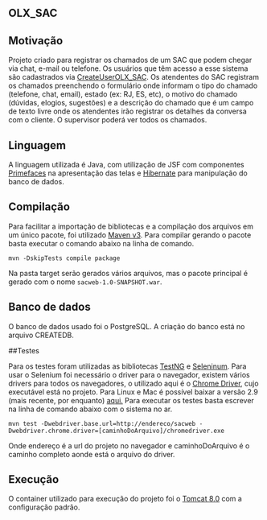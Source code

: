 ## OLX_SAC

## Motivação

Projeto criado para registrar os chamados de um SAC que podem chegar via chat, e-mail ou telefone.
Os usuários que têm acesso a esse sistema são cadastrados via [CreateUserOLX_SAC](https://github.com/RobsonRocha/CreateUserOLX_SAC).
Os atendentes do SAC registram os chamados preenchendo o formulário onde informam o tipo do chamado (telefone, chat, email), estado (ex: RJ, ES, etc), o motivo do chamado (dúvidas, elogios, sugestões) e a descrição do chamado que é um campo de texto livre onde os atendentes irão registrar os detalhes da conversa com o cliente.
O supervisor poderá ver todos os chamados.

## Linguagem

A linguagem utilizada é Java, com utilização de JSF com componentes [Primefaces](http://www.primefaces.org/) na apresentação das telas e [Hibernate](http://hibernate.org/) para manipulação do banco de dados.

## Compilação

Para facilitar a importação de bibliotecas e a compilação dos arquivos em um único pacote, foi utilizado [Maven v3](https://maven.apache.org/).
Para compilar gerando o pacote basta executar o comando abaixo na linha de comando.

```mvn -DskipTests compile package```

Na pasta target serão gerados vários arquivos, mas o pacote principal é gerado com o nome `sacweb-1.0-SNAPSHOT.war`.

## Banco de dados

O banco de dados usado foi o PostgreSQL.
A criação do banco está no arquivo CREATEDB.

##Testes

Para os testes foram utilizadas as bibliotecas [TestNG](http://testng.org/doc/index.html) e [Seleninum](http://www.seleniumhq.org/).
Para usar o Selenium foi necessário o driver para o navegador, existem vários drivers para todos os navegadores, o utilizado aqui é o [Chrome Driver](https://sites.google.com/a/chromium.org/chromedriver/getting-started), cujo executável está no projeto.
Para Linux e Mac é possível baixar a versão 2.9 (mais recente, por enquanto) [aqui.](https://chromedriver.storage.googleapis.com/index.html?path=2.9/)
Para executar os testes basta escrever na linha de comando abaixo com o sistema no ar.

```mvn test -Dwebdriver.base.url=http://endereco/sacweb -Dwebdriver.chrome.driver=[caminhoDoArquivo]/chromedriver.exe```

Onde endereço é a url do projeto no navegador e caminhoDoArquivo é o caminho completo aonde está o arquivo do driver.

## Execução

O container utilizado para execução do projeto foi o [Tomcat 8.0](http://tomcat.apache.org/download-80.cgi) com a configuração padrão.



